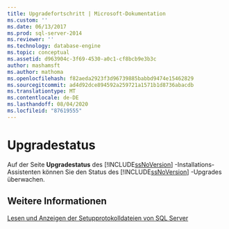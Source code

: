 ```yaml
---
title: Upgradefortschritt | Microsoft-Dokumentation
ms.custom: ''
ms.date: 06/13/2017
ms.prod: sql-server-2014
ms.reviewer: ''
ms.technology: database-engine
ms.topic: conceptual
ms.assetid: d963904c-3f69-4530-a0c1-cf8bcb9e3b3c
author: mashamsft
ms.author: mathoma
ms.openlocfilehash: f82aeda2923f3d96739885babbd9474e15462829
ms.sourcegitcommit: ad4d92dce894592a259721a1571b1d8736abacdb
ms.translationtype: MT
ms.contentlocale: de-DE
ms.lasthandoff: 08/04/2020
ms.locfileid: "87619555"
---
```

# <a name="upgrade-progress"></a>Upgradestatus
  Auf der Seite **Upgradestatus** des [!INCLUDE[ssNoVersion](../../includes/ssnoversion-md.md)] -Installations-Assistenten können Sie den Status des [!INCLUDE[ssNoVersion](../../includes/ssnoversion-md.md)] -Upgrades überwachen.  
  
## <a name="see-also"></a>Weitere Informationen  
 [Lesen und Anzeigen der Setupprotokolldateien von SQL Server](../../database-engine/install-windows/view-and-read-sql-server-setup-log-files.md)  
  
  

